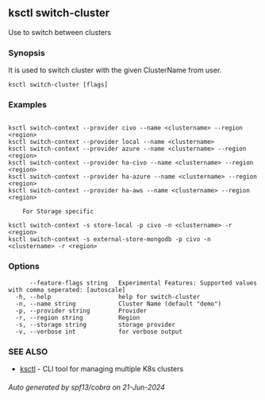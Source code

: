 ## ksctl switch-cluster

Use to switch between clusters

### Synopsis

It is used to switch cluster with the given ClusterName from user.

```
ksctl switch-cluster [flags]
```

### Examples

```

ksctl switch-context --provider civo --name <clustername> --region <region>
ksctl switch-context --provider local --name <clustername>
ksctl switch-context --provider azure --name <clustername> --region <region>
ksctl switch-context --provider ha-civo --name <clustername> --region <region>
ksctl switch-context --provider ha-azure --name <clustername> --region <region>
ksctl switch-context --provider ha-aws --name <clustername> --region <region>

	For Storage specific

ksctl switch-context -s store-local -p civo -n <clustername> -r <region>
ksctl switch-context -s external-store-mongodb -p civo -n <clustername> -r <region>

```

### Options

```
      --feature-flags string   Experimental Features: Supported values with comma seperated: [autoscale]
  -h, --help                   help for switch-cluster
  -n, --name string            Cluster Name (default "demo")
  -p, --provider string        Provider
  -r, --region string          Region
  -s, --storage string         storage provider
  -v, --verbose int            for verbose output
```

### SEE ALSO

* [ksctl](ksctl.md)	 - CLI tool for managing multiple K8s clusters

###### Auto generated by spf13/cobra on 21-Jun-2024
